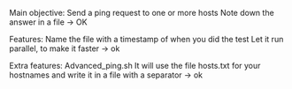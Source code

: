 Main objective: 
Send a ping request to one or more hosts
Note down the answer in a file
-> OK

Features:
Name the file with a timestamp of when you did the test
Let it run parallel, to make it faster
-> ok

Extra features: Advanced_ping.sh
It will use the file hosts.txt for your hostnames and write it in a file with a separator
-> ok